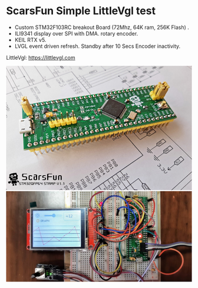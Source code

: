  # ScarsFun Simple LittleVgl test 

 *   Custom STM32F103RC breakout Board (72Mhz, 64K ram, 256K Flash) .        
 *   ILI9341 display over SPI with DMA. rotary encoder.                      
 *   KEIL RTX v5.                                                             
 *   LVGL event driven refresh. Standby after 10 Secs Encoder inactivity.    

 LittleVgl: https://littlevgl.com

 ![board](/images/Scarsfun11a.png)
 ![test](/images/test_board.png)


